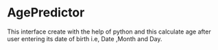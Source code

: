 # AgePredictor
This interface create with the help of python and this calculate age after user entering its date of birth i.e, Date ,Month and Day.
